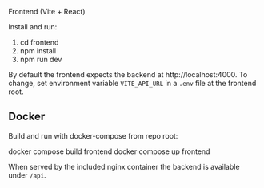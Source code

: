 Frontend (Vite + React)

Install and run:

1. cd frontend
2. npm install
3. npm run dev

By default the frontend expects the backend at http://localhost:4000. To change, set environment variable `VITE_API_URL` in a `.env` file at the frontend root.

Docker
------
Build and run with docker-compose from repo root:

  docker compose build frontend
  docker compose up frontend

When served by the included nginx container the backend is available under `/api`.

